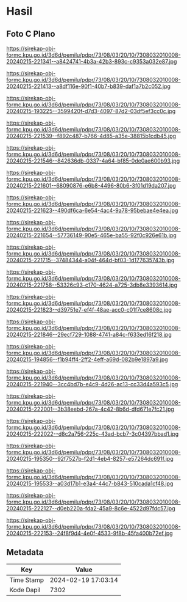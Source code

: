 # Hasil

## Foto C Plano

https://sirekap-obj-formc.kpu.go.id/3d6d/pemilu/pdpr/73/08/03/20/10/7308032010008-20240215-221341--a8424741-4b3a-42b3-893c-c9353a032e87.jpg

https://sirekap-obj-formc.kpu.go.id/3d6d/pemilu/pdpr/73/08/03/20/10/7308032010008-20240215-221413--a8df116e-90f1-40b7-b839-daf1a7b2c052.jpg

https://sirekap-obj-formc.kpu.go.id/3d6d/pemilu/pdpr/73/08/03/20/10/7308032010008-20240215-193225--3599420f-d7d3-4097-87d2-03df5ef3cc0c.jpg

https://sirekap-obj-formc.kpu.go.id/3d6d/pemilu/pdpr/73/08/03/20/10/7308032010008-20240215-221539--f892c487-b766-4d85-a35e-38815b1cdb45.jpg

https://sirekap-obj-formc.kpu.go.id/3d6d/pemilu/pdpr/73/08/03/20/10/7308032010008-20240215-221546--842636db-0337-4a64-bf85-0de0ae600b93.jpg

https://sirekap-obj-formc.kpu.go.id/3d6d/pemilu/pdpr/73/08/03/20/10/7308032010008-20240215-221601--68090876-e6b8-4496-80b6-3f01d19da207.jpg

https://sirekap-obj-formc.kpu.go.id/3d6d/pemilu/pdpr/73/08/03/20/10/7308032010008-20240215-221623--490df6ca-6e54-4ac4-9a78-95bebae4e4ea.jpg

https://sirekap-obj-formc.kpu.go.id/3d6d/pemilu/pdpr/73/08/03/20/10/7308032010008-20240215-221654--57736149-90e5-465e-ba55-92f0c926e61b.jpg

https://sirekap-obj-formc.kpu.go.id/3d6d/pemilu/pdpr/73/08/03/20/10/7308032010008-20240215-221715--37484344-a04f-464d-bf03-1d177635743b.jpg

https://sirekap-obj-formc.kpu.go.id/3d6d/pemilu/pdpr/73/08/03/20/10/7308032010008-20240215-221758--53326c93-c170-4624-a725-3db8e3393614.jpg

https://sirekap-obj-formc.kpu.go.id/3d6d/pemilu/pdpr/73/08/03/20/10/7308032010008-20240215-221823--d39751e7-ef4f-48ae-acc0-c01f7ce8608c.jpg

https://sirekap-obj-formc.kpu.go.id/3d6d/pemilu/pdpr/73/08/03/20/10/7308032010008-20240215-221846--29ecf729-1088-4741-a84c-f633ed16f218.jpg

https://sirekap-obj-formc.kpu.go.id/3d6d/pemilu/pdpr/73/08/03/20/10/7308032010008-20240215-194856--f1b94ff4-2ff2-4eff-a69d-082b9e1897a9.jpg

https://sirekap-obj-formc.kpu.go.id/3d6d/pemilu/pdpr/73/08/03/20/10/7308032010008-20240215-221940--3cc4bd7b-e4c9-4d26-ac13-cc33d4a593c5.jpg

https://sirekap-obj-formc.kpu.go.id/3d6d/pemilu/pdpr/73/08/03/20/10/7308032010008-20240215-222001--3b38eebd-267a-4c42-8b6d-dfd671e7fc21.jpg

https://sirekap-obj-formc.kpu.go.id/3d6d/pemilu/pdpr/73/08/03/20/10/7308032010008-20240215-222022--d8c2a756-225c-43ad-bcb7-3c04397bbad1.jpg

https://sirekap-obj-formc.kpu.go.id/3d6d/pemilu/pdpr/73/08/03/20/10/7308032010008-20240215-195350--92f7527b-f2d1-4eb4-8257-e57264dc691f.jpg

https://sirekap-obj-formc.kpu.go.id/3d6d/pemilu/pdpr/73/08/03/20/10/7308032010008-20240215-195533--a03d17b1-e3a4-44c7-b843-510cada1cf48.jpg

https://sirekap-obj-formc.kpu.go.id/3d6d/pemilu/pdpr/73/08/03/20/10/7308032010008-20240215-222127--d0eb220a-fda2-45a9-8c6e-4522d97fdc57.jpg

https://sirekap-obj-formc.kpu.go.id/3d6d/pemilu/pdpr/73/08/03/20/10/7308032010008-20240215-222153--24f8f9d4-4e0f-4533-9f8b-45fa400b72ef.jpg


## Metadata

| Key        | Value               |
| ---------- | ------------------- |
| Time Stamp | 2024-02-19 17:03:14 |
| Kode Dapil | 7302                |



